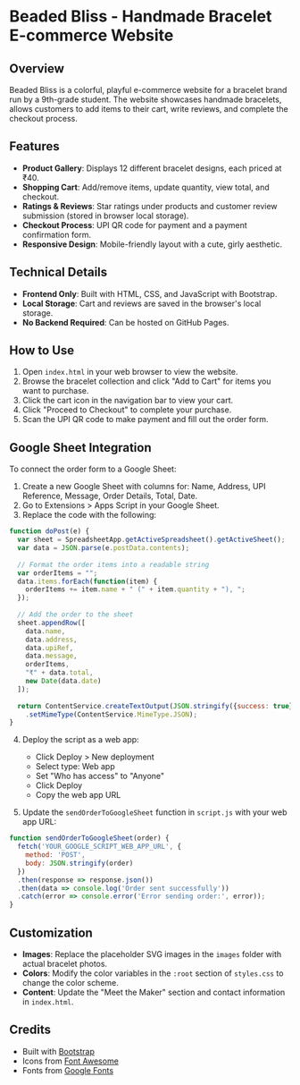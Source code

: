 # Beaded Bliss - Handmade Bracelet E-commerce Website

## Overview
Beaded Bliss is a colorful, playful e-commerce website for a bracelet brand run by a 9th-grade student. The website showcases handmade bracelets, allows customers to add items to their cart, write reviews, and complete the checkout process.

## Features
- **Product Gallery**: Displays 12 different bracelet designs, each priced at ₹40.
- **Shopping Cart**: Add/remove items, update quantity, view total, and checkout.
- **Ratings & Reviews**: Star ratings under products and customer review submission (stored in browser local storage).
- **Checkout Process**: UPI QR code for payment and a payment confirmation form.
- **Responsive Design**: Mobile-friendly layout with a cute, girly aesthetic.

## Technical Details
- **Frontend Only**: Built with HTML, CSS, and JavaScript with Bootstrap.
- **Local Storage**: Cart and reviews are saved in the browser's local storage.
- **No Backend Required**: Can be hosted on GitHub Pages.

## How to Use
1. Open `index.html` in your web browser to view the website.
2. Browse the bracelet collection and click "Add to Cart" for items you want to purchase.
3. Click the cart icon in the navigation bar to view your cart.
4. Click "Proceed to Checkout" to complete your purchase.
5. Scan the UPI QR code to make payment and fill out the order form.

## Google Sheet Integration
To connect the order form to a Google Sheet:

1. Create a new Google Sheet with columns for: Name, Address, UPI Reference, Message, Order Details, Total, Date.
2. Go to Extensions > Apps Script in your Google Sheet.
3. Replace the code with the following:

```javascript
function doPost(e) {
  var sheet = SpreadsheetApp.getActiveSpreadsheet().getActiveSheet();
  var data = JSON.parse(e.postData.contents);
  
  // Format the order items into a readable string
  var orderItems = "";
  data.items.forEach(function(item) {
    orderItems += item.name + " (" + item.quantity + "), ";
  });
  
  // Add the order to the sheet
  sheet.appendRow([
    data.name,
    data.address,
    data.upiRef,
    data.message,
    orderItems,
    "₹" + data.total,
    new Date(data.date)
  ]);
  
  return ContentService.createTextOutput(JSON.stringify({success: true}))
    .setMimeType(ContentService.MimeType.JSON);
}
```

4. Deploy the script as a web app:
   - Click Deploy > New deployment
   - Select type: Web app
   - Set "Who has access" to "Anyone"
   - Click Deploy
   - Copy the web app URL

5. Update the `sendOrderToGoogleSheet` function in `script.js` with your web app URL:

```javascript
function sendOrderToGoogleSheet(order) {
  fetch('YOUR_GOOGLE_SCRIPT_WEB_APP_URL', {
    method: 'POST',
    body: JSON.stringify(order)
  })
  .then(response => response.json())
  .then(data => console.log('Order sent successfully'))
  .catch(error => console.error('Error sending order:', error));
}
```

## Customization
- **Images**: Replace the placeholder SVG images in the `images` folder with actual bracelet photos.
- **Colors**: Modify the color variables in the `:root` section of `styles.css` to change the color scheme.
- **Content**: Update the "Meet the Maker" section and contact information in `index.html`.

## Credits
- Built with [Bootstrap](https://getbootstrap.com/)
- Icons from [Font Awesome](https://fontawesome.com/)
- Fonts from [Google Fonts](https://fonts.google.com/)